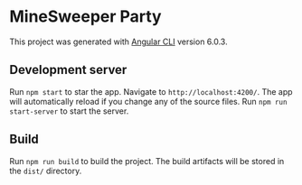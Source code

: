 # MineSweeper Party

This project was generated with [Angular CLI](https://github.com/angular/angular-cli) version 6.0.3.

## Development server

Run `npm start` to star the app. Navigate to `http://localhost:4200/`. The app will automatically reload if you change any of the source files.
Run `npm run start-server` to start the server.

## Build

Run `npm run build` to build the project. The build artifacts will be stored in the `dist/` directory.
